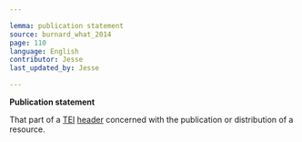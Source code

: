 ```yaml
---

lemma: publication statement
source: burnard_what_2014
page: 110
language: English
contributor: Jesse
last_updated_by: Jesse

---
```

**Publication statement**

That part of a [TEI](TEI.html) [header](header.html) concerned with the publication or distribution of a resource.
